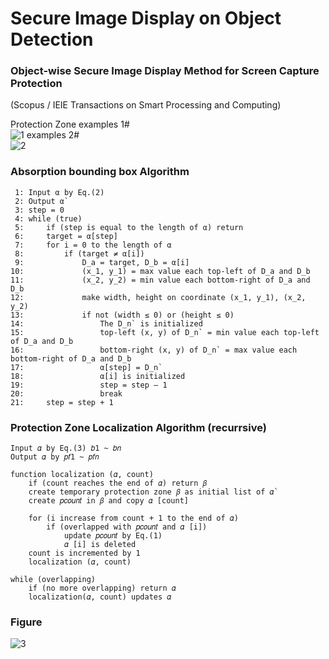 # Secure Image Display on Object Detection
### Object-wise Secure Image Display Method for Screen Capture Protection   
(Scopus / IEIE Transactions on Smart Processing and Computing)

  Protection Zone examples 1#  
  ![1](https://user-images.githubusercontent.com/75716601/106891718-712f1680-672e-11eb-8f50-94b91d920ee3.jpg)
                          examples 2#  
  ![2](https://user-images.githubusercontent.com/75716601/106891772-86a44080-672e-11eb-91c6-f007652cc494.jpg)

### Absorption bounding box Algorithm
     1: Input α by Eq.(2)
     2: Output α`
     3: step = 0
     4: while (true)
     5:     if (step is equal to the length of α) return
     6:     target = α[step]
     7:     for i = 0 to the length of α
     8:         if (target ≠ α[i])
     9:             D_a = target, D_b = α[i]
    10:             (x_1, y_1) = max value each top-left of D_a and D_b
    11:             (x_2, y_2) = min value each bottom-right of D_a and D_b
    12:             make width, height on coordinate (x_1, y_1), (x_2, y_2)
    13:             if not (width ≤ 0) or (height ≤ 0)
    14:                 The D_n` is initialized
    15:                 top-left (x, y) of D_n` = min value each top-left of D_a and D_b
    16:                 bottom-right (x, y) of D_n` = max value each bottom-right of D_a and D_b
    17:                 α[step] = D_n`
    18:                 α[i] is initialized
    19:                 step = step – 1
    20:                 break
    21:     step = step + 1
    
### Protection Zone Localization Algorithm (recurrsive)
    Input 𝛼 by Eq.(3) 𝑏1 ~ 𝑏𝑛  
    Output 𝛼 by 𝑝𝑓1 ~ 𝑝𝑓𝑛  
    
    function localization (𝛼, count)
        if (count reaches the end of 𝛼) return 𝛽
        create temporary protection zone 𝛽 as initial list of 𝛼`
        create 𝑝𝑐𝑜𝑢𝑛𝑡 in 𝛽 and copy 𝛼 [count]
        
        for (i increase from count + 1 to the end of 𝛼)
            if (overlapped with 𝑝𝑐𝑜𝑢𝑛𝑡 and 𝛼 [i])
                update 𝑝𝑐𝑜𝑢𝑛𝑡 by Eq.(1)
                𝛼 [i] is deleted
        count is incremented by 1
        localization (𝛼, count)
        
    while (overlapping)
        if (no more overlapping) return 𝛼
        localization(𝛼, count) updates 𝛼
    
### Figure
  ![3](https://user-images.githubusercontent.com/75716601/106891773-886e0400-672e-11eb-9fb4-7778a8786c4d.jpg)
